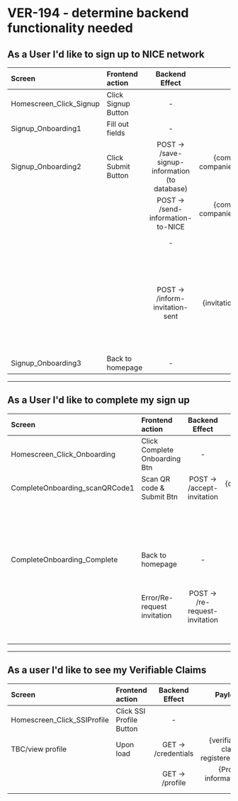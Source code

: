 # VER-194 - determine backend functionality needed

## As a User I'd like to sign up to NICE network

| Screen                  | Frontend action     |                 Backend Effect                 |                                Payload |                                                                                                                        Note | Missing? |
| :---------------------- | :------------------ | :--------------------------------------------: | -------------------------------------: | --------------------------------------------------------------------------------------------------------------------------: | :------: |
| Homescreen_Click_Signup | Click Signup Button |                       -                        |                                      - |                                                                                                                             |          |
| Signup_Onboarding1      | Fill out fields     |                       -                        |                                      - |                                                                                                                             |          |
| Signup_Onboarding2      | Click Submit Button | POST -> /save-signup-information (to database) | {companyName, companiesHouseNo, email} |                                                                                                           local DB involved | MISSING  |
|                         |                     |       POST -> /send-information-to-NICE        | {companyName, companiesHouseNo, email} |                                                                                           info sent to admin for KYC checks | MISSING  |
|                         |                     |                       -                        |                                      - |                                                                                                           KYC passed or not |          |
|                         |                     |        POST -> /inform-invitation-sent         |                  {invitationSent:true} | let User know if they passed KYC checks and cryptographic material has been sent out or if there was an issue in KYC checks | MISSING  |
| Signup_Onboarding3      | Back to homepage    |                       -                        |                                      - |                                                                                                                             |          |

---

## As a User I'd like to complete my sign up

| Screen                         | Frontend action               |         Backend Effect         |                  Payload |                                                                                       Note | Missing? |
| :----------------------------- | :---------------------------- | :----------------------------: | -----------------------: | -----------------------------------------------------------------------------------------: | :------: |
| Homescreen_Click_Onboarding    | Click Complete Onboarding Btn |               -                |                        - |                                                                                            |          |
| CompleteOnboarding_scanQRCode1 | Scan QR code & Submit Btn     |   POST -> /accept-invitation   | {cryptographic material} |                                                                                            |          |
|                                |                               |                                |                          |                                          connection records created on user and NICE admin |          |
| CompleteOnboarding_Complete    | Back to homepage              |               -                |                        - |                                                                                            |          |
|                                | Error/Re-request invitation   | POST -> /re-request-invitation |                        - | should there be a scenarion for re-requesting cryptographic material if there is an issue? | MISSING  |

---

## As a user I'd like to see my Verifiable Claims

| Screen                      | Frontend action          |   Backend Effect    |                          Payload |                           Note | Missing? |
| :-------------------------- | :----------------------- | :-----------------: | -------------------------------: | -----------------------------: | :------: |
| Homescreen_Click_SSIProfile | Click SSI Profile Button |          -          |                                - |                                |          |
| TBC/view profile            | Upon load                | GET -> /credentials | {verifiable claims registered[]} |           gets all credentials |          |
|                             |                          |   GET -> /profile   |           {Profile information } | profile info ...from local db? | MISSING  |
